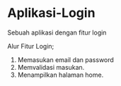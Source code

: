 # Aplikasi-Login
Sebuah aplikasi dengan fitur login 

Alur Fitur Login;
1. Memasukan email dan password 
2. Memvalidasi masukan. 
3. Menampilkan halaman home. 
